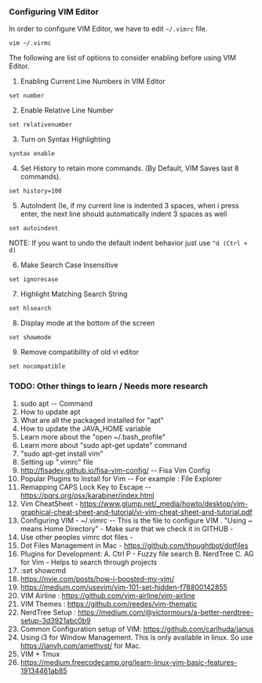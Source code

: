 ### Configuring VIM Editor

In order to configure VIM Editor, we have to edit `~/.vimrc` file.

```
vim ~/.virmc
```

The following are list of options to consider enabling before using VIM Editor.

1. Enabling Current Line Numbers in VIM Editor

```
set number
```

2. Enable Relative Line Number

```
set relativenumber
```

3. Turn on Syntax Highlighting

```
syntax enable
```

4. Set History to retain more commands. (By Default, VIM Saves last 8 commands).

```
set history=100
```

5. AutoIndent (Ie, if my current line is indented 3 spaces, when i press enter, the next line should automatically indent 3 spaces as well

```
set autoindent
```

NOTE: If you want to undo the default indent behavior just use `^d (Ctrl + d)` 

6. Make Search Case Insensitive

```
set ignorecase
```

7. Highlight Matching Search String

```
set hlsearch
```

8. Display mode at the bottom of the screen

```
set showmode
```

9. Remove compatibility of old vi editor
```
set nocompatible
```


### TODO: Other things to learn / Needs more research

1. sudo apt -- Command
2. How to update apt 
3. What are all the packaged installed for "apt" 
4. How to update the JAVA_HOME variable
5. Learn more about the "open ~/.bash_profile" 
6. Learn more about "sudo apt-get update" command
7. "sudo apt-get install vim"
8. Setting up ".vimrc" file
9. http://fisadev.github.io/fisa-vim-config/  -- Fisa Vim Config
10. Popular Plugins to Install for Vim -- For example : File Explorer
11. Remapping CAPS Lock Key to Escape -- https://pqrs.org/osx/karabiner/index.html
12. Vim CheatSheet - https://www.glump.net/_media/howto/desktop/vim-graphical-cheat-sheet-and-tutorial/vi-vim-cheat-sheet-and-tutorial.pdf
13. Configuring VIM - ~/.vimrc  -- This is the file to configure VIM . "Using ~ means Home Directory" - Make sure that we check it in GITHUB - 
14. Use other peoples vimrc dot files - 
15. Dot Files Management in Mac - https://github.com/thoughtbot/dotfiles
16. Plugins for Development:
	A. Ctrl P - Fuzzy file search
	B. NerdTree
	C. AG for Vim - Helps to search through projects
17. :set showcmd
18. https://nvie.com/posts/how-i-boosted-my-vim/
19. https://medium.com/usevim/vim-101-set-hidden-f78800142855
20. VIM Airline : https://github.com/vim-airline/vim-airline
21. VIM Themes : https://github.com/reedes/vim-thematic
22. NerdTree Setup : https://medium.com/@victormours/a-better-nerdtree-setup-3d3921abc0b9
23. Common Configuration setup of VIM: https://github.com/carlhuda/janus
24. Using i3 for Window Management. This is only available in linux. So use https://ianyh.com/amethyst/ for Mac.
25. VIM + Tmux
26. https://medium.freecodecamp.org/learn-linux-vim-basic-features-19134461ab85
